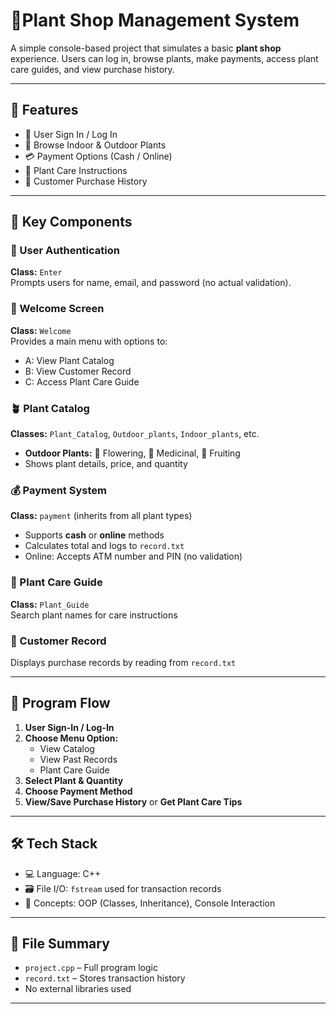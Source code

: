 # 🌿Plant Shop Management System
A simple console-based project that simulates a basic **plant shop** experience. Users can log in, browse plants, make payments, access plant care guides, and view purchase history.

---

## 🌟 Features

- 🔐 User Sign In / Log In  
- 🛒 Browse Indoor & Outdoor Plants  
- 💳 Payment Options (Cash / Online)  
- 📘 Plant Care Instructions  
- 📂 Customer Purchase History  

---

## 🧩 Key Components

### 👤 User Authentication  
**Class:** `Enter`  
Prompts users for name, email, and password (no actual validation).

### 🎉 Welcome Screen  
**Class:** `Welcome`  
Provides a main menu with options to:
- A: View Plant Catalog  
- B: View Customer Record  
- C: Access Plant Care Guide  

### 🪴 Plant Catalog  
**Classes:** `Plant_Catalog`, `Outdoor_plants`, `Indoor_plants`, etc.  
- **Outdoor Plants:** 🌸 Flowering, 🌿 Medicinal, 🍊 Fruiting  
- Shows plant details, price, and quantity

### 💰 Payment System  
**Class:** `payment` (inherits from all plant types)  
- Supports **cash** or **online** methods  
- Calculates total and logs to `record.txt`  
- Online: Accepts ATM number and PIN (no validation)

### 📘 Plant Care Guide  
**Class:** `Plant_Guide`  
Search plant names for care instructions

### 📂 Customer Record  
Displays purchase records by reading from `record.txt`

---

## 🔄 Program Flow

1. **User Sign-In / Log-In**  
2. **Choose Menu Option:**  
   - View Catalog  
   - View Past Records  
   - Plant Care Guide  
3. **Select Plant & Quantity**  
4. **Choose Payment Method**  
5. **View/Save Purchase History** or **Get Plant Care Tips**

---

## 🛠 Tech Stack

- 💻 Language: C++  
- 🗃 File I/O: `fstream` used for transaction records  
- 🧱 Concepts: OOP (Classes, Inheritance), Console Interaction  

---

## 📁 File Summary

- `project.cpp` – Full program logic  
- `record.txt` – Stores transaction history  
- No external libraries used

---


